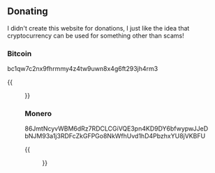 ## Donating
I didn't create this website for donations, I just like the idea that cryptocurrency can 
be used for something other than scams!

### Bitcoin
bc1qw7c2nx9fhrmmy4z4tw9uwn8x4g6ft293jh4rm3 

{{<figure src="/bitcoin-qr.png" caption="*Bitcoin QR code*" >}}

### Monero
86JmtNcyvWBM6dRz7RDCLCGiVQE3pn4KD9DY6bfwypwJJeDbNJM93a1j3RDFcZkGFPGo8NkWfhUvd1hD4PbzhxYU8jVKBFU 

{{<figure src="/monero-qr.png" caption="*Monero QR code*" >}}
